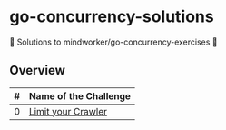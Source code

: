 # go-concurrency-solutions

🐹 Solutions to mindworker/go-concurrency-exercises 🔀

## Overview

| #   | Name of the Challenge                                                                                  |
| --- | :----------------------------------------------------------------------------------------------------- |
| 0   | [Limit your Crawler](https://github.com/derekahn/go-concurrency-solutions/tree/master/0-limit-crawler) |
